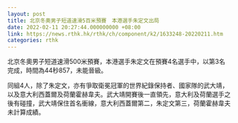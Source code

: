 ```yaml
---
layout: post
title: 北京冬奧男子短道速滑5百米預賽　本港選手朱定文出局
date: 2022-02-11 20:27:44.000000000 +08:00
link: https://news.rthk.hk/rthk/ch/component/k2/1633248-20220211.htm
categories: rthk
---
```


北京冬奧男子短道速滑500米預賽，本港選手朱定文在預賽4名選手中，以第3名完成，時間為44秒857，未能晉級。

同組4人，除了朱定文，亦有爭取衛冕冠軍的世界紀錄保持者、國家隊的武大靖，以及意大利西蓋爾及荷蘭霍赫韋夫。武大靖開賽後一直領先，意大利及荷蘭選手之後有碰撞，武大靖保住首名衝線，意大利西蓋爾第二，朱定文第三，荷蘭霍赫韋夫未計算成績。
